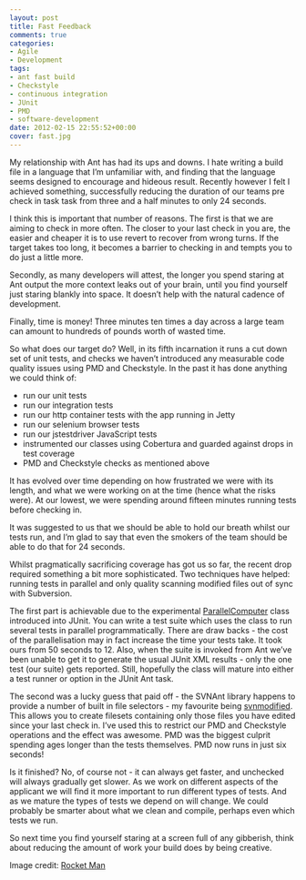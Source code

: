 ```yaml
---
layout: post
title: Fast Feedback
comments: true
categories:
- Agile
- Development
tags:
- ant fast build
- Checkstyle
- continuous integration
- JUnit
- PMD
- software-development
date: 2012-02-15 22:55:52+00:00
cover: fast.jpg
---
```


My relationship with Ant has had its ups and downs. I hate writing a build file in a language that I’m unfamiliar with, and finding that the language seems designed to encourage and hideous result. Recently however I felt I achieved something, successfully reducing the duration of our teams pre check in task task from three and a half minutes to only 24 seconds.

I think this is important that number of reasons. The first is that we are aiming to check in more often. The closer to your last check in you are, the easier and cheaper it is to use revert to recover from wrong turns. If the target takes too long, it becomes a barrier to checking in and tempts you to do just a little more.

Secondly, as many developers will attest, the longer you spend staring at Ant output the more context leaks out of your brain, until you find yourself just staring blankly into space. It doesn’t help with the natural cadence of development.

Finally, time is money! Three minutes ten times a day across a large team can amount to hundreds of pounds worth of wasted time.

So what does our target do? Well, in its fifth incarnation it runs a cut down set of unit tests, and checks we haven’t introduced any measurable code quality issues using PMD and Checkstyle. In the past it has done anything we could think of:

* run our unit tests
* run our integration tests
* run our http container tests with the app running in Jetty
* run our selenium browser tests
* run our jstestdriver JavaScript tests
* instrumented our classes using Cobertura and guarded against drops in test coverage
* PMD and Checkstyle checks as mentioned above

It has evolved over time depending on how frustrated we were with its length, and what we were working on at the time (hence what the risks were). At our lowest, we were spending around fifteen minutes running tests before checking in.

It was suggested to us that we should be able to hold our breath whilst our tests run, and I’m glad to say that even the smokers of the team should be able to do that for 24 seconds.

Whilst pragmatically sacrificing coverage has got us so far, the recent drop required something a bit more sophisticated. Two techniques have helped: running tests in parallel and only quality scanning modified files out of sync with Subversion.

The first part is achievable due to the experimental [ParallelComputer](http://kentbeck.github.com/junit/javadoc/latest/org/junit/experimental/ParallelComputer.html) class introduced into JUnit. You can write a test suite which uses the class to run several tests in parallel programmatically. There are draw backs - the cost of the parallelisation may in fact increase the time your tests take. It took ours from 50 seconds to 12. Also, when the suite is invoked from Ant we’ve been unable to get it to generate the usual JUnit XML results - only the one test (our suite) gets reported. Still, hopefully the class will mature into either a test runner or option in the JUnit Ant task.

The second was a lucky guess that paid off - the SVNAnt library happens to provide a number of built in file selectors - my favourite being [svnmodified](http://subclipse.tigris.org/svnant/selectors.html#svnmodified). This allows you to create filesets containing only those files you have edited since your last check in. I’ve used this to restrict our PMD and Checkstyle operations and the effect was awesome. PMD was the biggest culprit spending ages longer than the tests themselves. PMD now runs in just six seconds!

Is it finished? No, of course not - it can always get faster, and unchecked will always gradually get slower. As we work on different aspects of the applicant we will find it more important to run different types of tests. And as we mature the types of tests we depend on will change. We could probably be smarter about what we clean and compile, perhaps even which tests we run.

So next time you find yourself staring at a screen full of any gibberish, think about reducing the amount of work your build does by being creative.

Image credit: [Rocket Man](http://www.flickr.com/photos/peasap/2261077597/)
